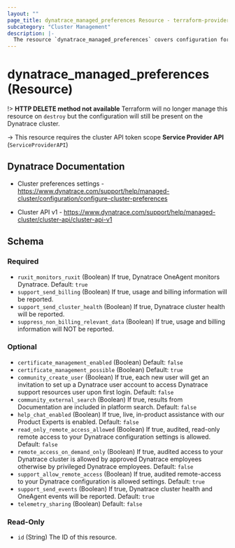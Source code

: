 ```yaml
---
layout: ""
page_title: dynatrace_managed_preferences Resource - terraform-provider-dynatrace"
subcategory: "Cluster Management"
description: |-
  The resource `dynatrace_managed_preferences` covers configuration for cluster preferences
---
```


# dynatrace_managed_preferences (Resource)

!> **HTTP DELETE method not available** Terraform will no longer manage this resource on `destroy` but the configuration will still be present on the Dynatrace cluster.

-> This resource requires the cluster API token scope **Service Provider API** (`ServiceProviderAPI`)

## Dynatrace Documentation

- Cluster preferences settings - https://www.dynatrace.com/support/help/managed-cluster/configuration/configure-cluster-preferences

- Cluster API v1 - https://www.dynatrace.com/support/help/managed-cluster/cluster-api/cluster-api-v1

<!-- schema generated by tfplugindocs -->
## Schema

### Required

- `ruxit_monitors_ruxit` (Boolean) If true, Dynatrace OneAgent monitors Dynatrace. Default: `true`
- `support_send_billing` (Boolean) If true, usage and billing information will be reported.
- `support_send_cluster_health` (Boolean) If true, Dynatrace cluster health will be reported.
- `suppress_non_billing_relevant_data` (Boolean) If true, usage and billing information will NOT be reported.

### Optional

- `certificate_management_enabled` (Boolean) Default: `false`
- `certificate_management_possible` (Boolean) Default: `true`
- `community_create_user` (Boolean) If true, each new user will get an invitation to set up a Dynatrace user account to access Dynatrace support resources user upon first login. Default: `false`
- `community_external_search` (Boolean) If true, results from Documentation are included in platform search. Default: `false`
- `help_chat_enabled` (Boolean) If true, live, in-product assistance with our Product Experts is enabled. Default: `false`
- `read_only_remote_access_allowed` (Boolean) If true, audited, read-only remote access to your Dynatrace configuration settings is allowed. Default: `false`
- `remote_access_on_demand_only` (Boolean) If true, audited access to your Dynatrace cluster is allowed by approved Dynatrace employees otherwise by privileged Dynatrace employees. Default: `false`
- `support_allow_remote_access` (Boolean) If true, audited remote-access to your Dynatrace configuration is allowed settings. Default: `true`
- `support_send_events` (Boolean) If true, Dynatrace cluster health and OneAgent events will be reported. Default: `true`
- `telemetry_sharing` (Boolean) Default: `false`

### Read-Only

- `id` (String) The ID of this resource.
 